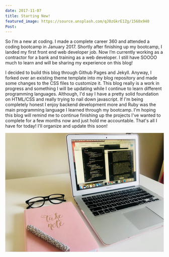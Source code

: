 ```yaml
---
date: 2017-11-07
title: Starting New!
featured_image: https://source.unsplash.com/qJ0zGkrE1Zg/1560x940
Post:
---
```

So I’m a new at coding. I made a complete career 360 and attended a coding bootcamp in January 2017. Shortly after finishing up my bootcamp, I landed my first front end web developer job. Now I’m currently working as a contractor for a bank and training as a web developer. I still have SOOOO much to learn and will be sharing my experience on this blog!

I decided to build this blog through Github Pages and Jekyll. Anyway, I forked over an existing theme template into my blog repository and made some changes to the CSS files to customize it.  This blog really is a work in progress and something I will be updating while I continue to learn different programming languages. Although, I'd say I have a pretty solid foundation on HTML/CSS and really trying to nail down javascript. If I'm being completely honest I enjoy backend development more and Ruby was the main programming language I learned through my bootcamp. I'm hoping this blog will remind me to continue finishing up the projects I've wanted to complete for a few months now and just hold me accountable. That's all I have for today! I'll organize and update this soon!


![desk](https://github.com/tmcaldwell11/blog/blob/gh-pages/images/IMG_3338.JPG?raw=true)
